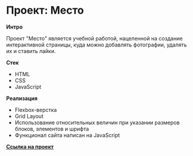 # Проект: Место

**Интро**

Проект "Место" является учебной работой, нацеленной на создание интерактивной страницы, куда можно добавлять фотографии, удалять их и ставить лайки.

**Стек**

* HTML
* CSS
* JavaScript

**Реализация**

* Flexbox-верстка
* Grid Layout
* Использование относительных величин при указании размеров блоков, элементов и шрифта
* Функционал сайта написан на JavaScript


**[Cсылка на проект](https://danila147.github.io/mesto/)**
